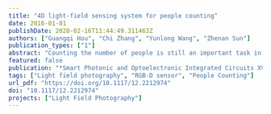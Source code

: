 ```yaml
---
title: "4D light-field sensing system for people counting"
date: 2016-01-01
publishDate: 2020-02-16T11:44:49.311463Z
authors: ["Guangqi Hou", "Chi Zhang", "Yunlong Wang", "Zhenan Sun"]
publication_types: ["1"]
abstract: "Counting the number of people is still an important task in social security applications, and a few methods based on video surveillance have been proposed in recent years. In this paper, we design a novel optical sensing system to directly acquire the depth map of the scene from one light-field camera. The light-field sensing system can count the number of people crossing the passageway, and record the direction and intensity of rays at a snapshot without any assistant light devices. Depth maps are extracted from the raw light-ray sensing data. Our smart sensing system is equipped with a passive imaging sensor, which is able to naturally discern the depth difference between the head and shoulders for each person. Then a human model is built. Through detecting the human model from light-field images, the number of people passing the scene can be counted rapidly. We verify the feasibility of the sensing system as well as the accuracy by capturing real-world scenes passing single and multiple people under natural illumination."
featured: false
publication: "*Smart Photonic and Optoelectronic Integrated Circuits XVIII (SPIE2016)*"
tags: ["Light field photography", "RGB-D sensor", "People Counting"]
url_pdf: "https://doi.org/10.1117/12.2212974"
doi: "10.1117/12.2212974"
projects: ["Light Field Photography"]
---
```


